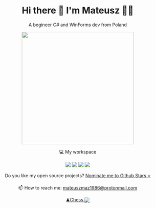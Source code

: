 

<h1 align='center'>
  Hi there 👋 I'm Mateusz 👨‍💻
</h1>

<p align='center'>
  A begineer C# and WinForms dev from Poland
</p>



<p align='center'>
  
  
</p>

<p align='center'>
  <a href="#"><img src="https://github-readme-stats.vercel.app/api?username=boleklolo&show_icons=true&count_private=true&theme=dark" width="350"></a>
</p>

<p align='center'>
  💻 My workspace<br/><br/>
  <img src="https://img.shields.io/badge/windows-%230078D6.svg?&style=for-the-badge&logo=windows&logoColor=white" />
  <img src="[https://img.shields.io/badge/intel-core%20i5%2010th-%230071C5.svg?&style=for-the-badge&logo=intel&logoColor=white](https://img.shields.io/badge/Amd%20Ryzen-Ryzen%205%204600H-%230071C5.svg?&style=for-the-badge&logo=AMD&logoColor=white)" />
  <img src="https://img.shields.io/badge/RAM-16GB-%230071C5.svg?&style=for-the-badge&logoColor=white" />
  <img src="https://img.shields.io/badge/nvidia-gtx%201650-%2376B900.svg?&style=for-the-badge&logo=nvidia&logoColor=white" />
</p>

<p align='center'>
  Do you like my open source projects? <a href='https://stars.github.com/nominate/'>Nominate me to Github Stars ⭐</a>
</p>

<!-- <details align='center'>
  <summary>:zap: My workspace specs</summary>
</details>-->

<p align='center'>
  📫 How to reach me: <a href='mailto:mateuszmaz1986@protonmail.com'>mateuszmaz1986@protonmail.com</a>
</p>


<p align='center'>
  <a href='https://www.chess.com/member/boleklolo'>♟Chess
<img align='center' src='https://img.shields.io/badge/dynamic/json?label=rating&query=%24.chess_rapid.last.rating&url=https%3A%2F%2Fapi.chess.com%2Fpub%2Fplayer%2Fboleklolo%2Fstats'/></a>
  </p>

